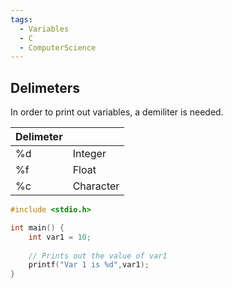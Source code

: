 ```yaml
---
tags:
  - Variables
  - C
  - ComputerScience
---
```

## Delimeters
In order to print out variables, a demiliter is needed.

| Delimeter |           |
| --------- | --------- |
| %d        | Integer   |
| %f        | Float     |
| %c        | Character |

``` c
#include <stdio.h>

int main() {
	int var1 = 10;
	
	// Prints out the value of var1
	printf("Var 1 is %d",var1);
}
```

